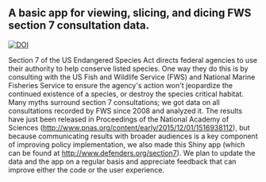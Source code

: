 ## A basic app for viewing, slicing, and dicing FWS section 7 consultation data.

[![DOI](https://zenodo.org/badge/20884/Defenders-ESC/section7_explorer.svg)](https://zenodo.org/badge/latestdoi/20884/Defenders-ESC/section7_explorer)

Section 7 of the US Endangered Species Act directs federal agencies to use their authority to help conserve listed species. One way they do this is by consulting with the US Fish and Wildlife Service (FWS) and National Marine Fisheries Service to ensure the agency's action won't jeopardize the continued existence of a species, or destroy the species critical habitat. Many myths surround section 7 consultations; we got data on all consultations recorded by FWS since 2008 and analyzed it. The results have just been released in Proceedings of the National Academy of Sciences (http://www.pnas.org/content/early/2015/12/01/1516938112), but because communicating results with broader audiences is a key component of improving policy implementation, we also made this Shiny app (which can be found at http://www.defenders.org/section7). We plan to update the data and the app on a regular basis and appreciate feedback that can improve either the code or the user experience.
